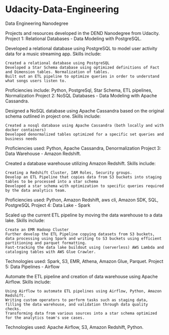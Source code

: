 # Udacity-Data-Engineering
Data Engineering Nanodegree

Projects and resources developed in the DEND Nanodegree from Udacity.
Project 1: Relational Databases - Data Modeling with PostgreSQL.

Developed a relational database using PostgreSQL to model user activity data for a music streaming app. Skills include:

    Created a relational database using PostgreSQL
    Developed a Star Schema database using optimized definitions of Fact and Dimension tables. Normalization of tables.
    Built out an ETL pipeline to optimize queries in order to understand what songs users listen to.

Proficiencies include: Python, PostgreSql, Star Schema, ETL pipelines, Normalization
Project 2: NoSQL Databases - Data Modeling with Apache Cassandra.

Designed a NoSQL database using Apache Cassandra based on the original schema outlined in project one. Skills include:

    Created a nosql database using Apache Cassandra (both locally and with docker containers)
    Developed denormalized tables optimized for a specific set queries and business needs

Proficiencies used: Python, Apache Cassandra, Denormalization
Project 3: Data Warehouse - Amazon Redshift.

Created a database warehouse utilizing Amazon Redshift. Skills include:

    Creating a Redshift Cluster, IAM Roles, Security groups.
    Develop an ETL Pipeline that copies data from S3 buckets into staging tables to be processed into a star schema
    Developed a star schema with optimization to specific queries required by the data analytics team.

Proficiencies used: Python, Amazon Redshift, aws cli, Amazon SDK, SQL, PostgreSQL
Project 4: Data Lake - Spark

Scaled up the current ETL pipeline by moving the data warehouse to a data lake. Skills include:

    Create an EMR Hadoop Cluster
    Further develop the ETL Pipeline copying datasets from S3 buckets, data processing using Spark and writing to S3 buckets using efficient partitioning and parquet formatting.
    Fast-tracking the data lake buildout using (serverless) AWS Lambda and cataloging tables with AWS Glue Crawler.

Technologies used: Spark, S3, EMR, Athena, Amazon Glue, Parquet.
Project 5: Data Pipelines - Airflow

Automate the ETL pipeline and creation of data warehouse using Apache Airflow. Skills include:

    Using Airflow to automate ETL pipelines using Airflow, Python, Amazon Redshift.
    Writing custom operators to perform tasks such as staging data, filling the data warehouse, and validation through data quality checks.
    Transforming data from various sources into a star schema optimized for the analytics team's use cases.

Technologies used: Apache Airflow, S3, Amazon Redshift, Python.